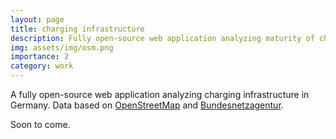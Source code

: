 ```yaml
---
layout: page
title: charging infrastructure
description: Fully open-source web application analyzing maturity of charging infrastructure in Germany.
img: assets/img/osm.png
importance: 2
category: work
---
```


A fully open-source web application analyzing charging infrastructure in Germany. Data based on [OpenStreetMap](https://www.openstreetmap.de/) and [Bundesnetzagentur](https://www.bundesnetzagentur.de/EN/Home/home_node.html). 

Soon to come.